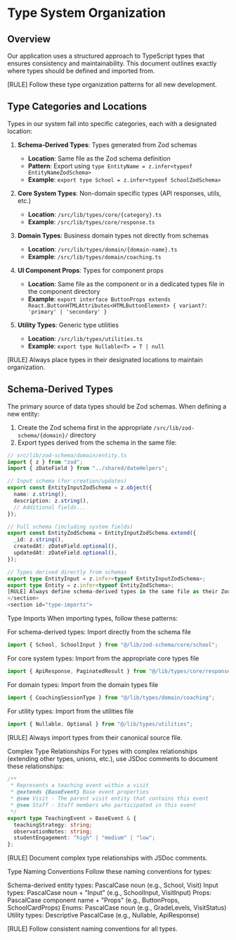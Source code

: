 <doc id="type-system">

# Type System Organization

<section id="type-system-overview">

## Overview

Our application uses a structured approach to TypeScript types that ensures consistency and maintainability. This document outlines exactly where types should be defined and imported from.

[RULE] Follow these type organization patterns for all new development.

</section>

<section id="type-categories">

## Type Categories and Locations

Types in our system fall into specific categories, each with a designated location:

1. **Schema-Derived Types**: Types generated from Zod schemas
   - **Location**: Same file as the Zod schema definition
   - **Pattern**: Export using `type EntityName = z.infer<typeof EntityNameZodSchema>`
   - **Example**: `export type School = z.infer<typeof SchoolZodSchema>`

2. **Core System Types**: Non-domain specific types (API responses, utils, etc.)
   - **Location**: `/src/lib/types/core/{category}.ts`
   - **Example**: `/src/lib/types/core/response.ts`

3. **Domain Types**: Business domain types not directly from schemas
   - **Location**: `/src/lib/types/domain/{domain-name}.ts`
   - **Example**: `/src/lib/types/domain/coaching.ts`

4. **UI Component Props**: Types for component props
   - **Location**: Same file as the component or in a dedicated types file in the component directory
   - **Example**: `export interface ButtonProps extends React.ButtonHTMLAttributes<HTMLButtonElement> { variant?: 'primary' | 'secondary' }`

5. **Utility Types**: Generic type utilities
   - **Location**: `/src/lib/types/utilities.ts`
   - **Example**: `export type Nullable<T> = T | null`

[RULE] Always place types in their designated locations to maintain organization.

</section>

<section id="schema-derived-types">

## Schema-Derived Types

The primary source of data types should be Zod schemas. When defining a new entity:

1. Create the Zod schema first in the appropriate `/src/lib/zod-schema/{domain}/` directory
2. Export types derived from the schema in the same file:

```typescript
// src/lib/zod-schema/domain/entity.ts
import { z } from "zod";
import { zDateField } from "../shared/dateHelpers";

// Input schema (for creation/updates)
export const EntityInputZodSchema = z.object({
  name: z.string(),
  description: z.string(),
  // Additional fields...
});

// Full schema (including system fields)
export const EntityZodSchema = EntityInputZodSchema.extend({
  _id: z.string(),
  createdAt: zDateField.optional(),
  updatedAt: zDateField.optional(),
});

// Types derived directly from schemas
export type EntityInput = z.infer<typeof EntityInputZodSchema>;
export type Entity = z.infer<typeof EntityZodSchema>;
[RULE] Always define schema-derived types in the same file as their Zod schema.
</section>
<section id="type-imports">
```
Type Imports
When importing types, follow these patterns:

For schema-derived types: Import directly from the schema file

```typescript
import { School, SchoolInput } from "@/lib/zod-schema/core/school";
```
For core system types: Import from the appropriate core types file

```typescript
import { ApiResponse, PaginatedResult } from "@/lib/types/core/response";
```
For domain types: Import from the domain types file

```typescript
import { CoachingSessionType } from "@/lib/types/domain/coaching";
```
For utility types: Import from the utilities file

```typescript
import { Nullable, Optional } from "@/lib/types/utilities";
```

[RULE] Always import types from their canonical source file.
</section>
<section id="complex-type-relationships">
Complex Type Relationships
For types with complex relationships (extending other types, unions, etc.), use JSDoc comments to document these relationships:

```typescript
/**
 * Represents a teaching event within a visit
 * @extends {BaseEvent} Base event properties
 * @see Visit - The parent visit entity that contains this event
 * @see Staff - Staff members who participated in this event
 */
export type TeachingEvent = BaseEvent & {
  teachingStrategy: string;
  observationNotes: string;
  studentEngagement: "high" | "medium" | "low";
};
```
[RULE] Document complex type relationships with JSDoc comments.
</section>

<section id="type-naming">
Type Naming Conventions
Follow these naming conventions for types:

Schema-derived entity types: PascalCase noun (e.g., School, Visit)
Input types: PascalCase noun + "Input" (e.g., SchoolInput, VisitInput)
Props: PascalCase component name + "Props" (e.g., ButtonProps, SchoolCardProps)
Enums: PascalCase noun (e.g., GradeLevels, VisitStatus)
Utility types: Descriptive PascalCase (e.g., Nullable<T>, ApiResponse<T>)

[RULE] Follow consistent naming conventions for all types.
</section>

</doc>